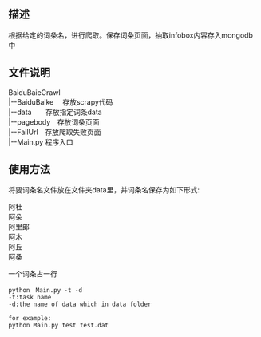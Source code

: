 ## 描述
根据给定的词条名，进行爬取。保存词条页面，抽取infobox内容存入mongodb中 
 
## 文件说明
BaiduBaieCrawl  
|--BaiduBaike　  存放scrapy代码  
|--data　　存放指定词条data  
|--pagebody　存放词条页面  
|--FailUrl　存放爬取失败页面  
|--Main.py 程序入口  
  
## 使用方法  
将要词条名文件放在文件夹data里，并词条名保存为如下形式:  

阿杜  
阿朵  
阿里郎  
阿木  
阿丘  
阿桑  

一个词条占一行  
```Shell
python　Main.py -t -d  
-t:task name  
-d:the name of data which in data folder  

for example:
python Main.py test test.dat
```
